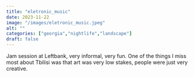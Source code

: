 ```yaml
---
title: "eletronic_music"
date: 2023-11-22
image: "/images/eletronic_music.jpeg"
alt: ""
categories: ["georgia","nightlife","landscape"]
draft: false
---
```


Jam session at Leftbank, very informal, very fun. One of the things I miss most about Tbilisi was that art was very low stakes, people were just very creative. 

